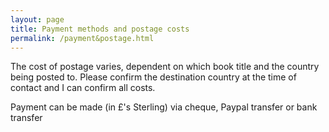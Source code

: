 ```yaml
---
layout: page
title: Payment methods and postage costs
permalink: /payment&postage.html
---
```


<p>
  The cost of postage varies, dependent on which book title and the country being posted to. Please confirm the destination country at the time of contact and I can confirm all costs. 
</p>

<p>Payment can be made (in &pound;'s Sterling) via cheque, Paypal transfer or bank transfer</p>
